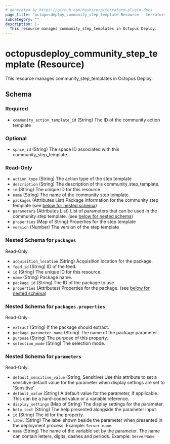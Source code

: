 ```yaml
---
# generated by https://github.com/hashicorp/terraform-plugin-docs
page_title: "octopusdeploy_community_step_template Resource - terraform-provider-octopusdeploy"
subcategory: ""
description: |-
  This resource manages community_step_templates in Octopus Deploy.
---
```


# octopusdeploy_community_step_template (Resource)

This resource manages community_step_templates in Octopus Deploy.



<!-- schema generated by tfplugindocs -->
## Schema

### Required

- `community_action_template_id` (String) The ID of the community action template

### Optional

- `space_id` (String) The space ID associated with this community_step_template.

### Read-Only

- `action_type` (String) The action type of the step template
- `description` (String) The description of this community_step_template.
- `id` (String) The unique ID for this resource.
- `name` (String) The name of the community step template.
- `packages` (Attributes List) Package information for the community step template (see [below for nested schema](#nestedatt--packages))
- `parameters` (Attributes List) List of parameters that can be used in the community step template. (see [below for nested schema](#nestedatt--parameters))
- `properties` (Map of String) Properties for the step template
- `version` (Number) The version of the step template

<a id="nestedatt--packages"></a>
### Nested Schema for `packages`

Read-Only:

- `acquisition_location` (String) Acquisition location for the package.
- `feed_id` (String) ID of the feed.
- `id` (String) The unique ID for this resource.
- `name` (String) Package name.
- `package_id` (String) The ID of the package to use.
- `properties` (Attributes) Properties for the package. (see [below for nested schema](#nestedatt--packages--properties))

<a id="nestedatt--packages--properties"></a>
### Nested Schema for `packages.properties`

Read-Only:

- `extract` (String) If the package should extract.
- `package_parameter_name` (String) The name of the package parameter
- `purpose` (String) The purpose of this property.
- `selection_mode` (String) The selection mode.



<a id="nestedatt--parameters"></a>
### Nested Schema for `parameters`

Read-Only:

- `default_sensitive_value` (String, Sensitive) Use this attribute to set a sensitive default value for the parameter when display settings are set to 'Sensitive'
- `default_value` (String) A default value for the parameter, if applicable. This can be a hard-coded value or a variable reference.
- `display_settings` (Map of String) The display settings for the parameter.
- `help_text` (String) The help presented alongside the parameter input.
- `id` (String) The id for the property.
- `label` (String) The label shown beside the parameter when presented in the deployment process. Example: `Server name`.
- `name` (String) The name of the variable set by the parameter. The name can contain letters, digits, dashes and periods. Example: `ServerName`
